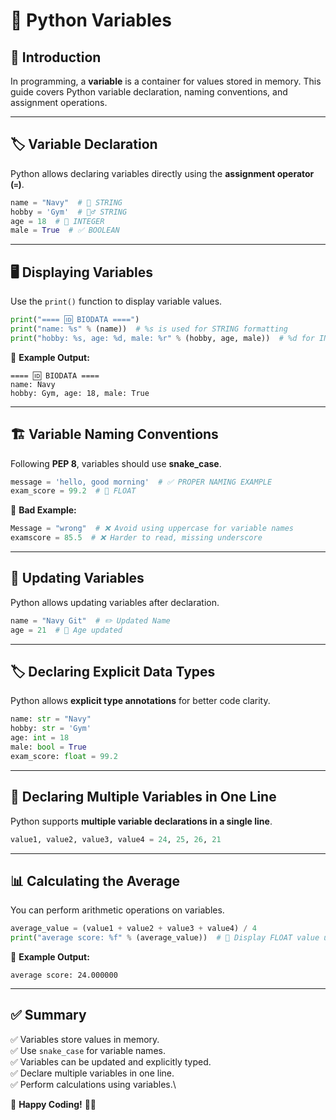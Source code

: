 # 🐍 Python Variables

## 📌 Introduction
In programming, a **variable** is a container for values stored in memory. This guide covers Python variable declaration, naming conventions, and assignment operations.

---

## 🏷️ Variable Declaration
Python allows declaring variables directly using the **assignment operator (`=`)**.

```python
name = "Navy"  # 📝 STRING
hobby = 'Gym'  # 🏋️‍♂️ STRING
age = 18  # 🔢 INTEGER
male = True  # ✅ BOOLEAN
```

---

## 🖥️ Displaying Variables
Use the `print()` function to display variable values.

```python
print("==== 🆔 BIODATA ====")
print("name: %s" % (name))  # %s is used for STRING formatting
print("hobby: %s, age: %d, male: %r" % (hobby, age, male))  # %d for INTEGER, %r for BOOLEAN
```

🔹 **Example Output:**
```
==== 🆔 BIODATA ====
name: Navy
hobby: Gym, age: 18, male: True
```

---

## 🏗️ Variable Naming Conventions
Following **PEP 8**, variables should use **snake_case**.

```python
message = 'hello, good morning'  # ✅ PROPER NAMING EXAMPLE
exam_score = 99.2  # 🔢 FLOAT
```

🚫 **Bad Example:**
```python
Message = "wrong"  # ❌ Avoid using uppercase for variable names
examscore = 85.5  # ❌ Harder to read, missing underscore
```

---

## 🔄 Updating Variables
Python allows updating variables after declaration.

```python
name = "Navy Git"  # ✏️ Updated Name
age = 21  # 🔢 Age updated
```

---

## 🏷️ Declaring Explicit Data Types
Python allows **explicit type annotations** for better code clarity.

```python
name: str = "Navy"
hobby: str = 'Gym'
age: int = 18
male: bool = True
exam_score: float = 99.2
```

---

## 🎯 Declaring Multiple Variables in One Line
Python supports **multiple variable declarations in a single line**.

```python
value1, value2, value3, value4 = 24, 25, 26, 21
```

---

## 📊 Calculating the Average
You can perform arithmetic operations on variables.

```python
average_value = (value1 + value2 + value3 + value4) / 4
print("average score: %f" % (average_value))  # 🎯 Display FLOAT value using %f
```

🔹 **Example Output:**
```
average score: 24.000000
```

---

## ✅ Summary
✅ Variables store values in memory. \
✅ Use `snake_case` for variable names.\
✅ Variables can be updated and explicitly typed.\
✅ Declare multiple variables in one line.\
✅ Perform calculations using variables.\

🚀 **Happy Coding!** 🐍🎉